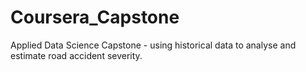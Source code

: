 # Coursera_Capstone
 Applied Data Science Capstone - using historical data to analyse and estimate road accident severity.
